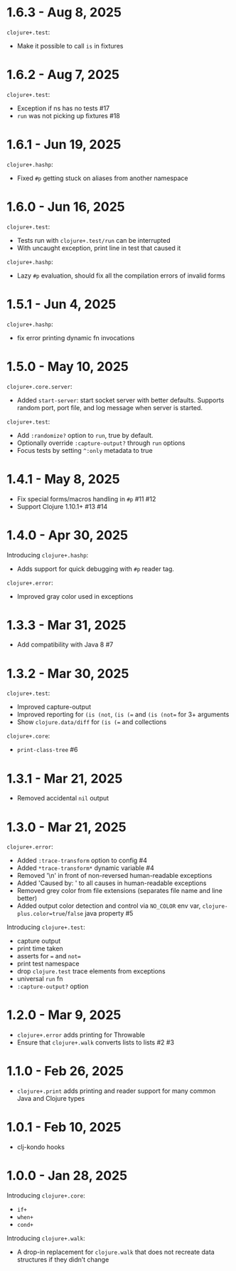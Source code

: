 # 1.6.3 - Aug 8, 2025

`clojure+.test`:

- Make it possible to call `is` in fixtures

# 1.6.2 - Aug 7, 2025

`clojure+.test`:

- Exception if ns has no tests #17
- `run` was not picking up fixtures #18

# 1.6.1 - Jun 19, 2025

`clojure+.hashp`:

- Fixed `#p` getting stuck on aliases from another namespace

# 1.6.0 - Jun 16, 2025

`clojure+.test`:

- Tests run with `clojure+.test/run` can be interrupted
- With uncaught exception, print line in test that caused it

`clojure+.hashp`:

- Lazy `#p` evaluation, should fix all the compilation errors of invalid forms

# 1.5.1 - Jun 4, 2025

`clojure+.hashp`:

- fix error printing dynamic fn invocations

# 1.5.0 - May 10, 2025

`clojure+.core.server`:

- Added `start-server`: start socket server with better defaults. Supports random port, port file, and log message when server is started.

`clojure+.test`:

- Add `:randomize?` option to `run`, true by default.
- Optionally override `:capture-output?` through `run` options
- Focus tests by setting `^:only` metadata to true

# 1.4.1 - May 8, 2025

- Fix special forms/macros handling in `#p` #11 #12
- Support Clojure 1.10.1+ #13 #14

# 1.4.0 - Apr 30, 2025

Introducing `clojure+.hashp`:

- Adds support for quick debugging with `#p` reader tag.

`clojure+.error`:

- Improved gray color used in exceptions

# 1.3.3 - Mar 31, 2025

- Add compatibility with Java 8 #7

# 1.3.2 - Mar 30, 2025

`clojure+.test`:

- Improved capture-output
- Improved reporting for `(is (not`, `(is (=` and `(is (not=` for 3+ arguments
- Show `clojure.data/diff` for `(is (=` and collections

`clojure+.core`:

- `print-class-tree` #6

# 1.3.1 - Mar 21, 2025

- Removed accidental `nil` output

# 1.3.0 - Mar 21, 2025

`clojure+.error`:

- Added `:trace-transform` option to config #4
- Added `*trace-transform*` dynamic variable #4
- Removed '\n' in front of non-reversed human-readable exceptions
- Added 'Caused by: ' to all causes in human-readable exceptions
- Removed grey color from file extensions (separates file name and line better)
- Added output color detection and control via `NO_COLOR` env var, `clojure-plus.color=true`/`false` java property #5

Introducing `clojure+.test`:

- capture output
- print time taken
- asserts for `=` and `not=`
- print test namespace
- drop `clojure.test` trace elements from exceptions
- universal `run` fn
- `:capture-output?` option

# 1.2.0 - Mar 9, 2025

- `clojure+.error` adds printing for Throwable
- Ensure that `clojure+.walk` converts lists to lists #2 #3

# 1.1.0 - Feb 26, 2025

- `clojure+.print` adds printing and reader support for many common Java and Clojure types

# 1.0.1 - Feb 10, 2025

- clj-kondo hooks

# 1.0.0 - Jan 28, 2025

Introducing `clojure+.core`:

- `if+`
- `when+`
- `cond+`

Introducing `clojure+.walk`:

- A drop-in replacement for `clojure.walk` that does not recreate data structures if they didn’t change